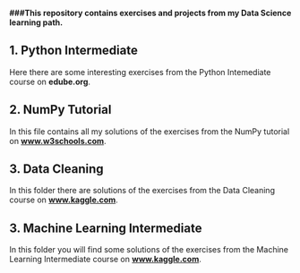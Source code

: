 **###This repository contains exercises and projects from my Data Science learning path.**

## 1. Python Intermediate
Here there are some interesting exercises from the Python Intemediate course on **edube.org**. 

## 2. NumPy Tutorial
In this file contains all my solutions of the exercises from the NumPy tutorial on **www.w3schools.com**.

## 3. Data Cleaning
In this folder there are solutions of the exercises from the Data Cleaning course on **www.kaggle.com**.

## 3. Machine Learning Intermediate
In this folder you will find some solutions of the exercises from the Machine Learning Intermediate course on **www.kaggle.com**.

